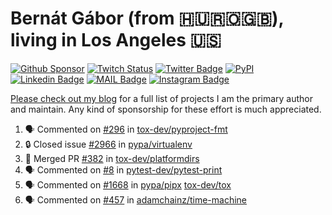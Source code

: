 # Bernát Gábor (from 🇭🇺🇷🇴🇬🇧), living in Los Angeles 🇺🇸

[![Github Sponsor](https://img.shields.io/static/v1?label=Sponsor&message=%E2%9D%A4&logo=GitHub&link=https://github.com/sponsors/gaborbernat&style=flat-square)](https://github.com/sponsors/gaborbernat)
[![Twitch Status](https://img.shields.io/twitch/status/gaborbernat?style=flat-square)](https://www.twitch.tv/gaborbernat)
[![Twitter Badge](https://img.shields.io/badge/-@gjbernat-1ca0f1?style=flat-square&labelColor=1ca0f1&logo=twitter&logoColor=white&link=https://twitter.com/gjbernat)](https://twitter.com/gjbernat)
[![PyPI](https://img.shields.io/badge/-gaborbernat-0073b7?style=flat-square&logo=Python&logoColor=white&link=https://pypi.org/user/gaborbernat/)](https://pypi.org/user/gaborbernat/)
[![Linkedin Badge](https://img.shields.io/badge/-gaborbernat-blue?style=flat-square&logo=Linkedin&logoColor=white&link=https://www.linkedin.com/in/gaborbernat/)](https://www.linkedin.com/in/gaborbernat/)
[![MAIL Badge](https://img.shields.io/badge/-gaborjbernat@gmail.com-c14438?style=flat-square&logo=Gmail&logoColor=white&link=mailto:gaborjbernat@gmail.com)](mailto:gaborjbernat@gmail.com)
[![Instagram Badge](https://img.shields.io/badge/-@gabor__bernat-845EC2?style=flat-square&labelColor=white&logo=Instagram&link=https://instagram.com/gabor_bernat/)](https://instagram.com/gabor_bernat)

[Please check out my blog](https://bernat.tech/about/) for a full list of projects I am the primary author and maintain.
Any kind of sponsorship for these effort is much appreciated.

<!--START_SECTION:activity-->

1. 🗣 Commented on [#296](https://github.com/tox-dev/pyproject-fmt/issues/296#issuecomment-3292479625) in [tox-dev/pyproject-fmt](https://github.com/tox-dev/pyproject-fmt)
2. 🔒 Closed issue [#2966](https://github.com/pypa/virtualenv/issues/2966) in [pypa/virtualenv](https://github.com/pypa/virtualenv)
3. 🎉 Merged PR [#382](https://github.com/tox-dev/platformdirs/pull/382) in [tox-dev/platformdirs](https://github.com/tox-dev/platformdirs)
4. 🗣 Commented on [#8](https://github.com/pytest-dev/pytest-print/issues/8#issuecomment-3285667580) in [pytest-dev/pytest-print](https://github.com/pytest-dev/pytest-print)
5. 🗣 Commented on [#1668](https://github.com/pypa/pipx/issues/1668#issuecomment-3285544652) in [pypa/pipx](https://github.com/pypa/pipx)
   [tox-dev/tox](https://github.com/tox-dev/tox)
5. 🗣 Commented on [#457](https://github.com/adamchainz/time-machine/pull/457#issuecomment-2197730644) in
[adamchainz/time-machine](https://github.com/adamchainz/time-machine)
<!--END_SECTION:activity-->
